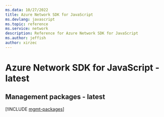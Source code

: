 ```yaml
---
ms.data: 10/27/2022
title: Azure Network SDK for JavaScript
ms.devlang: javascript
ms.topic: reference
ms.service: network
description: Reference for Azure Network SDK for JavaScript
ms.author: jeffish
author: xirzec
---
```

# Azure Network SDK for JavaScript - latest

## Management packages - latest
[!INCLUDE [mgmt-packages](network-mgmt-index.md)]